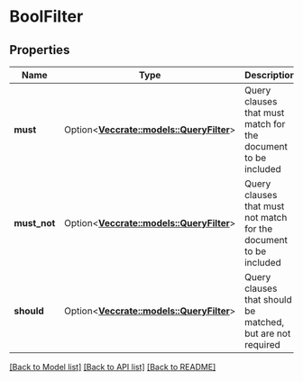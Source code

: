 # BoolFilter

## Properties

Name | Type | Description | Notes
------------ | ------------- | ------------- | -------------
**must** | Option<[**Vec<crate::models::QueryFilter>**](QueryFilter.md)> | Query clauses that must match for the document to be included | [optional]
**must_not** | Option<[**Vec<crate::models::QueryFilter>**](QueryFilter.md)> | Query clauses that must not match for the document to be included | [optional]
**should** | Option<[**Vec<crate::models::QueryFilter>**](QueryFilter.md)> | Query clauses that should be matched, but are not required | [optional]

[[Back to Model list]](../README.md#documentation-for-models) [[Back to API list]](../README.md#documentation-for-api-endpoints) [[Back to README]](../README.md)


